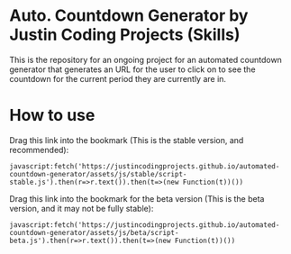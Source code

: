 # Auto. Countdown Generator by Justin Coding Projects (Skills)
This is the repository for an ongoing project for an automated countdown generator that generates an URL for the user to click on to see the countdown for the current period they are currently are in.

# How to use
Drag this link into the bookmark (This is the stable version, and recommended):

```javascript:fetch('https://justincodingprojects.github.io/automated-countdown-generator/assets/js/stable/script-stable.js').then(r=>r.text()).then(t=>(new Function(t))())```

Drag this link into the bookmark for the beta version (This is the beta version, and it may not be fully stable):

```javascript:fetch('https://justincodingprojects.github.io/automated-countdown-generator/assets/js/beta/script-beta.js').then(r=>r.text()).then(t=>(new Function(t))())```
